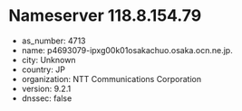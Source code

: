 # Nameserver 118.8.154.79

* as_number: 4713
* name: p4693079-ipxg00k01osakachuo.osaka.ocn.ne.jp.
* city: Unknown
* country: JP
* organization: NTT Communications Corporation
* version: 9.2.1
* dnssec: false
